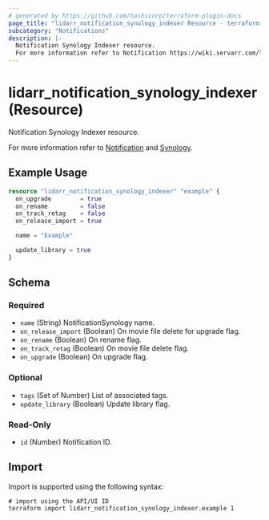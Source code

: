 ```yaml
---
# generated by https://github.com/hashicorp/terraform-plugin-docs
page_title: "lidarr_notification_synology_indexer Resource - terraform-provider-lidarr"
subcategory: "Notifications"
description: |-
  Notification Synology Indexer resource.
  For more information refer to Notification https://wiki.servarr.com/lidarr/settings#connect and Synology https://wiki.servarr.com/lidarr/supported#synologyindexer.
---
```


# lidarr_notification_synology_indexer (Resource)

<!-- subcategory:Notifications -->Notification Synology Indexer resource.
For more information refer to [Notification](https://wiki.servarr.com/lidarr/settings#connect) and [Synology](https://wiki.servarr.com/lidarr/supported#synologyindexer).

## Example Usage

```terraform
resource "lidarr_notification_synology_indexer" "example" {
  on_upgrade        = true
  on_rename         = false
  on_track_retag    = false
  on_release_import = true

  name = "Example"

  update_library = true
}
```

<!-- schema generated by tfplugindocs -->
## Schema

### Required

- `name` (String) NotificationSynology name.
- `on_release_import` (Boolean) On movie file delete for upgrade flag.
- `on_rename` (Boolean) On rename flag.
- `on_track_retag` (Boolean) On movie file delete flag.
- `on_upgrade` (Boolean) On upgrade flag.

### Optional

- `tags` (Set of Number) List of associated tags.
- `update_library` (Boolean) Update library flag.

### Read-Only

- `id` (Number) Notification ID.

## Import

Import is supported using the following syntax:

```shell
# import using the API/UI ID
terraform import lidarr_notification_synology_indexer.example 1
```
